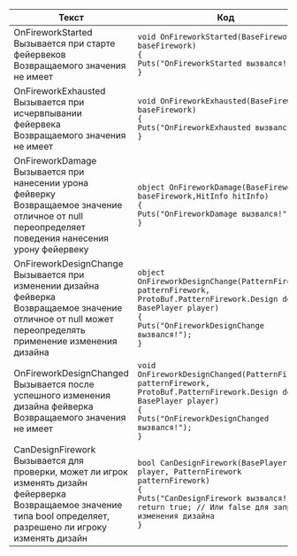 | Текст | Код |
|-------|-----|
| OnFireworkStarted<br>Вызывается при старте фейервеков<br>Возвращаемого значения не имеет | `void OnFireworkStarted(BaseFirework baseFirework)`<br>`{`<br>`Puts("OnFireworkStarted вызвался!");`<br>`}` |
| OnFireworkExhausted<br>Вызывается при исчервпывании фейервека<br>Возвращаемого значения не имеет | `void OnFireworkExhausted(BaseFirework baseFirework)`<br>`{`<br>`Puts("OnFireworkExhausted вызвался!");`<br>`}` |
| OnFireworkDamage<br>Вызывается при нанесении урона фейверку<br>Возвращаемое значение отличное от null переопределяет поведения нанесения урону фейервеку | `object OnFireworkDamage(BaseFirework baseFirework,HitInfo hitInfo)`<br>`{`<br>`Puts("OnFireworkDamage вызвался!");`<br>`}` |
| OnFireworkDesignChange<br>Вызывается при изменении дизайна фейверка<br>Возвращаемое значение отличное от null может переопределять применение изменения дизайна | `object OnFireworkDesignChange(PatternFirework patternFirework, ProtoBuf.PatternFirework.Design design, BasePlayer player)`<br>`{`<br>`Puts("OnFireworkDesignChange вызвался!"); `<br>`}` |
| OnFireworkDesignChanged<br>Вызывается после успешного изменения дизайна фейверка<br>Возвращаемого значения не имеет | `void OnFireworkDesignChanged(PatternFirework patternFirework, ProtoBuf.PatternFirework.Design design, BasePlayer player)`<br>`{`<br>`Puts("OnFireworkDesignChanged вызвался!");`<br>`}` |
| CanDesignFirework<br>Вызывается для проверки, может ли игрок изменять дизайн фейерверка<br>Возвращаемое значение типа bool определяет, разрешено ли игроку изменять дизайн | `bool CanDesignFirework(BasePlayer player, PatternFirework patternFirework)`<br>`{`<br>`Puts("CanDesignFirework вызвался!");`<br>`return true; // Или false для запрета изменения дизайна`<br>`}` |
